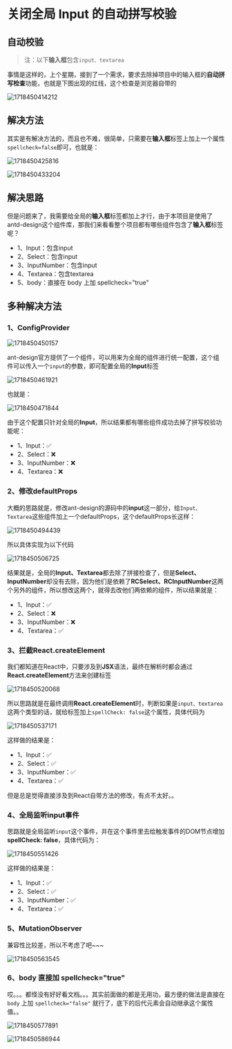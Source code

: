 # 关闭全局 Input 的自动拼写校验

## 自动校验

> 注：以下**输入框**包含`input、textarea`

事情是这样的，上个星期，接到了一个需求，要求去除掉项目中的输入框的**自动拼写检查**功能，也就是下图出现的红线，这个检查是浏览器自带的

![1718450414212](C:\Users\Administrator\AppData\Roaming\Typora\typora-user-images\1718450414212.png)

## 解决方法

其实是有解决方法的，而且也不难，很简单，只需要在**输入框**标签上加上一个属性`spellcheck=false`即可，也就是：

![1718450425816](C:\Users\Administrator\AppData\Roaming\Typora\typora-user-images\1718450425816.png)

![1718450433204](C:\Users\Administrator\AppData\Roaming\Typora\typora-user-images\1718450433204.png)

## 解决思路

但是问题来了，我需要给全局的**输入框**标签都加上才行，由于本项目是使用了antd-design这个组件库，那我们来看看整个项目都有哪些组件包含了**输入框**标签呢？

- 1、Input：包含input
- 2、Select：包含input
- 3、InputNumber：包含input
- 4、Textarea：包含textarea
- 5、body：直接在 body 上加 spellcheck="true"

## 多种解决方法

### 1、ConfigProvider

![1718450450157](C:\Users\Administrator\AppData\Roaming\Typora\typora-user-images\1718450450157.png)

ant-design官方提供了一个组件，可以用来为全局的组件进行统一配置，这个组件可以传入一个`input`的参数，即可配置全局的**Input**标签

![1718450461921](C:\Users\Administrator\AppData\Roaming\Typora\typora-user-images\1718450461921.png)

也就是：

![1718450471844](C:\Users\Administrator\AppData\Roaming\Typora\typora-user-images\1718450471844.png)

由于这个配置只针对全局的**Input**，所以结果都有哪些组件成功去掉了拼写校验功能呢：

- 1、Input：✅
- 2、Select：❌
- 3、InputNumber：❌
- 4、Textarea：❌

### 2、修改defaultProps

大概的思路就是，修改ant-design的源码中的**input**这一部分，给`Input、Textarea`这些组件加上一个defaultProps，这个defaultProps长这样：

![1718450494439](C:\Users\Administrator\AppData\Roaming\Typora\typora-user-images\1718450494439.png)

所以具体实现为以下代码

![1718450506725](C:\Users\Administrator\AppData\Roaming\Typora\typora-user-images\1718450506725.png)

结果就是，全局的**Input、Textarea**都去除了拼接检查了，但是**Select、InputNumber**却没有去除，因为他们是依赖了**RCSelect、RCInputNumber**这两个另外的组件，所以想改这两个，就得去改他们两依赖的组件，所以结果就是：

- 1、Input：✅
- 2、Select：❌
- 3、InputNumber：❌
- 4、Textarea：✅

### 3、拦截React.createElement

我们都知道在React中，只要涉及到**JSX**语法，最终在解析时都会通过**React.createElement**方法来创建标签

![1718450520068](C:\Users\Administrator\AppData\Roaming\Typora\typora-user-images\1718450520068.png)

所以思路就是在最终调用**React.createElement**时，判断如果是`input、textarea`这两个类型的话，就给标签加上`spellCheck: false`这个属性，具体代码为

![1718450537171](C:\Users\Administrator\AppData\Roaming\Typora\typora-user-images\1718450537171.png)

这样做的结果是：

- 1、Input：✅
- 2、Select：✅
- 3、InputNumber：✅
- 4、Textarea：✅

但是总是觉得直接涉及到React自带方法的修改，有点不太好。。

### 4、全局监听input事件

思路就是全局监听`input`这个事件，并在这个事件里去给触发事件的DOM节点增加**spellCheck: false**，具体代码为：

![1718450551426](C:\Users\Administrator\AppData\Roaming\Typora\typora-user-images\1718450551426.png)

这样做的结果是：

- 1、Input：✅
- 2、Select：✅
- 3、InputNumber：✅
- 4、Textarea：✅

### 5、MutationObserver

兼容性比较差，所以不考虑了吧~~~

![1718450563545](C:\Users\Administrator\AppData\Roaming\Typora\typora-user-images\1718450563545.png)

### 6、body 直接加 spellcheck="true"

哎。。。都怪没有好好看文档。。。其实前面做的都是无用功，最方便的做法是直接在 `body` 上加 `spellcheck="false"` 就行了，底下的后代元素会自动继承这个属性值。。

![1718450577891](C:\Users\Administrator\AppData\Roaming\Typora\typora-user-images\1718450577891.png)

![1718450586944](C:\Users\Administrator\AppData\Roaming\Typora\typora-user-images\1718450586944.png)

